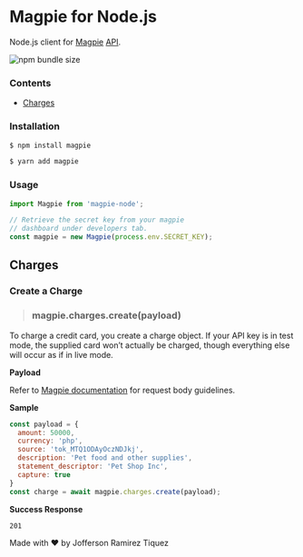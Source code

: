 # Magpie for Node.js

Node.js client for [Magpie](https://magpie.im/) [API](https://magpie.im/documentation/#section/Introduction).

![npm bundle size](https://img.shields.io/bundlephobia/min/magpie-node?style=flat-square)

### Contents 

- [Charges](#charges)

### Installation

```bash
$ npm install magpie
```

```bash
$ yarn add magpie
```

### Usage

```javascript
import Magpie from 'magpie-node';

// Retrieve the secret key from your magpie 
// dashboard under developers tab.
const magpie = new Magpie(process.env.SECRET_KEY);
```

## Charges

### Create a Charge

> ### magpie.charges.create(payload)

To charge a credit card, you create a charge object. If your API key is in test mode, the supplied card won’t actually be charged, though everything else will occur as if in live mode.

**Payload**

Refer to [Magpie documentation](https://magpie.im/documentation/#operation/createCharge) for request body guidelines.

**Sample**

```js
const payload = {
  amount: 50000,
  currency: 'php',
  source: 'tok_MTQ1ODAyOczNDJkj',
  description: 'Pet food and other supplies',
  statement_descriptor: 'Pet Shop Inc',
  capture: true
}
const charge = await magpie.charges.create(payload);
```

**Success Response** 

`201`

Made with :heart: by Jofferson Ramirez Tiquez